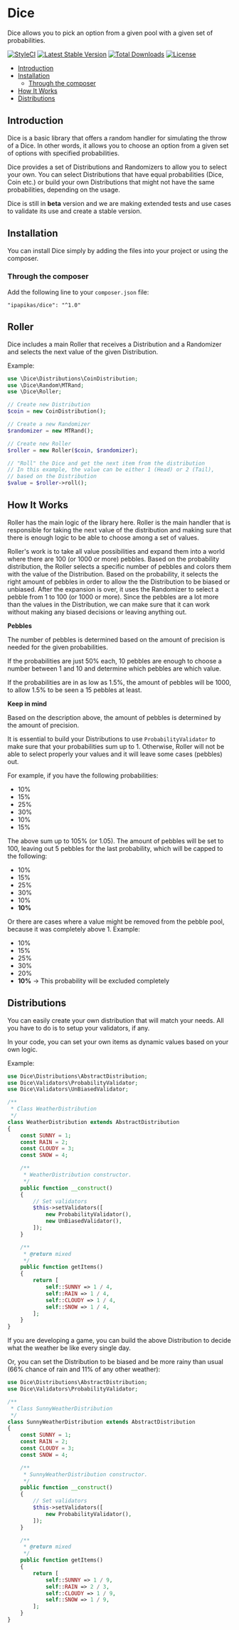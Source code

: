 # Dice

Dice allows you to pick an option from a given pool with a given set of probabilities.

[![StyleCI](https://styleci.io/repos/96127861/shield?branch=1.0)](https://styleci.io/repos/96127861)
[![Latest Stable Version](https://poser.pugx.org/ipapikas/dice/v/stable?format=flat-square)](https://packagist.org/packages/ipapikas/dice)
[![Total Downloads](https://poser.pugx.org/ipapikas/dice/downloads?format=flat-square)](https://packagist.org/packages/ipapikas/dice)
[![License](https://poser.pugx.org/ipapikas/dice/license?format=flat-square)](https://packagist.org/packages/ipapikas/dice)

- [Introduction](#introduction)
- [Installation](#installation)
  - [Through the composer](#through-the-composer)
- [How It Works](#how-it-works)
- [Distributions](#distributions)

## Introduction

Dice is a basic library that offers a random handler for simulating the throw of a Dice.
In other words, it allows you to choose an option from a given set of options with specified probabilities.

Dice provides a set of Distributions and Randomizers to allow you to select your own.
You can select Distributions that have equal probabilities (Dice, Coin etc.) or build your own Distributions
that might not have the same probabilities, depending on the usage.

Dice is still in **beta** version and we are making extended tests and use cases to validate its use and create a stable version. 

## Installation

You can install Dice simply by adding the files into your project or using the composer.

### Through the composer

Add the following line to your `composer.json` file:

```
"ipapikas/dice": "^1.0"
```

## Roller

Dice includes a main Roller that receives a Distribution and a Randomizer and selects the next value of the given Distribution.

Example:
```php
use \Dice\Distributions\CoinDistribution;
use \Dice\Random\MTRand;
use \Dice\Roller;

// Create new Distribution
$coin = new CoinDistribution();

// Create a new Randomizer
$randomizer = new MTRand();

// Create new Roller
$roller = new Roller($coin, $randomizer);

// "Roll" the Dice and get the next item from the distribution
// In this example, the value can be either 1 (Head) or 2 (Tail),
// based on the Distribution
$value = $roller->roll();
```

## How It Works

Roller has the main logic of the library here.
Roller is the main handler that is responsible for taking the next value of the distribution and making
sure that there is enough logic to be able to choose among a set of values.

Roller's work is to take all value possibilities and expand them into a world where there are 100 (or 1000 or more) pebbles.
Based on the probability distribution, the Roller selects a specific number of pebbles and colors them with the value of the Distribution.
Based on the probability, it selects the right amount of pebbles in order to allow the the Distribution to be biased or unbiased.
After the expansion is over, it uses the Randomizer to select a pebble from 1 to 100 (or 1000 or more).
Since the pebbles are a lot more than the values in the Distribution, we can make sure that it can work without making any biased decisions
or leaving anything out.

**Pebbles**

The number of pebbles is determined based on the amount of precision is needed for the given probabilities.

If the probabilities are just 50% each, 10 pebbles are enough to choose a number between 1 and 10 and determine
which pebbles are which value.

If the probabilities are in as low as 1.5%, the amount of pebbles will be 1000, to allow 1.5% to be seen a 15 pebbles at least. 

**Keep in mind**

Based on the description above, the amount of pebbles is determined by the amount of precision.

It is essential to build your Distributions to use `ProbabilityValidator` to make sure that your probabilities sum up to 1.
Otherwise, Roller will not be able to select properly your values and it will leave some cases (pebbles) out.

For example, if you have the following probabilities:
* 10%
* 15%
* 25%
* 30%
* 10%
* 15%

The above sum up to 105% (or 1.05). The amount of pebbles will be set to 100, leaving out 5 pebbles for the last probability,
which will be capped to the following: 
* 10%
* 15%
* 25%
* 30%
* 10%
* **10%**

Or there are cases where a value might be removed from the pebble pool, because it was completely above 1.
Example: 
* 10%
* 15%
* 25%
* 30%
* 20%
* **10%** -> This probability will be excluded completely

## Distributions

You can easily create your own distribution that will match your needs.
All you have to do is to setup your validators, if any.

In your code, you can set your own items as dynamic values based on your own logic.

Example:
```php
use Dice\Distributions\AbstractDistribution;
use Dice\Validators\ProbabilityValidator;
use Dice\Validators\UnBiasedValidator;

/**
 * Class WeatherDistribution
 */
class WeatherDistribution extends AbstractDistribution
{
    const SUNNY = 1;
    const RAIN = 2;
    const CLOUDY = 3;
    const SNOW = 4;

    /**
     * WeatherDistribution constructor.
     */
    public function __construct()
    {
        // Set validators
        $this->setValidators([
            new ProbabilityValidator(),
            new UnBiasedValidator(),
        ]);
    }

    /**
     * @return mixed
     */
    public function getItems()
    {
        return [
            self::SUNNY => 1 / 4,
            self::RAIN => 1 / 4,
            self::CLOUDY => 1 / 4,
            self::SNOW => 1 / 4,
        ];
    }
}
```

If you are developing a game, you can build the above Distribution to decide
what the weather be like every single day.

Or, you can set the Distribution to be biased and be more rainy than usual
(66% chance of rain and 11% of any other weather):
```php
use Dice\Distributions\AbstractDistribution;
use Dice\Validators\ProbabilityValidator;

/**
 * Class SunnyWeatherDistribution
 */
class SunnyWeatherDistribution extends AbstractDistribution
{
    const SUNNY = 1;
    const RAIN = 2;
    const CLOUDY = 3;
    const SNOW = 4;

    /**
     * SunnyWeatherDistribution constructor.
     */
    public function __construct()
    {
        // Set validators
        $this->setValidators([
            new ProbabilityValidator(),
        ]);
    }

    /**
     * @return mixed
     */
    public function getItems()
    {
        return [
            self::SUNNY => 1 / 9,
            self::RAIN => 2 / 3,
            self::CLOUDY => 1 / 9,
            self::SNOW => 1 / 9,
        ];
    }
}
```
